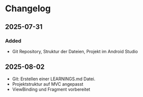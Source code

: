 # Changelog

## 2025-07-31
### Added
- Git Repository, Struktur der Dateien, Projekt im Android Studio

## 2025-08-02
- Git: Erstellen einer LEARNINGS.md Datei.
- Projektstruktur auf MVC angepasst
- ViewBinding und Fragment vorbereitet

